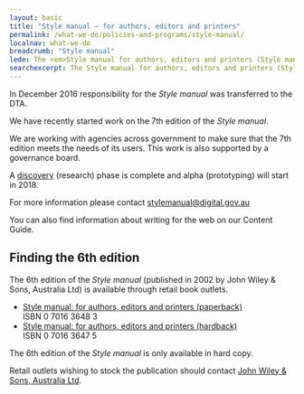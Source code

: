 ```yaml
---
layout: basic
title: "Style manual – for authors, editors and printers"
permalink: /what-we-do/policies-and-programs/style-manual/
localnav: what-we-do
breadcrumb: "Style manual"
lede: The <em>Style manual for authors, editors and printers (Style manual)</em> was first published in 1966 by the Commonwealth Government Printing Office. It gives guidance and recommendations for preparing information for publication.
searchexcerpt: The Style manual for authors, editors and printers (Style manual) was first published in 1966 by the Commonwealth Government Printing Office. It gives guidance and recommendations for preparing information for publication.
---
```


In December 2016 responsibility for the _Style manual_ was transferred to the DTA.

We have recently started work on the 7th edition of the _Style manual_.

We are working with agencies across government to make sure that the 7th edition meets the needs of its users. This work is also supported by a governance board.

A [discovery](/standard/service-design-and-delivery-process/) (research) phase is complete and alpha (prototyping) will start in 2018.

For more information please contact [stylemanual@digital.gov.au](mailto:stylemanual@digital.gov.au)

You can also find information about writing for the web on our Content Guide.

## Finding the 6th edition
The 6th edition of the _Style manual_ (published in 2002 by John Wiley & Sons, Australia Ltd) is available through retail book outlets.

- [Style manual: for authors, editors and printers (paperback)](http://au.wiley.com/WileyCDA/WileyTitle/productCd-0701636483.html) <nobr>ISBN 0 7016 3648 3</nobr>
- [Style manual: for authors, editors and printers (hardback)](http://au.wiley.com/WileyCDA/WileyTitle/productCd-0701636475.html) <nobr>ISBN 0 7016 3647 5</nobr>

The 6th edition of the _Style manual_ is only available in hard copy.

Retail outlets wishing to stock the publication should contact [John Wiley & Sons, Australia Ltd](http://au.wiley.com/WileyCDA/Section/id-370016.html).
